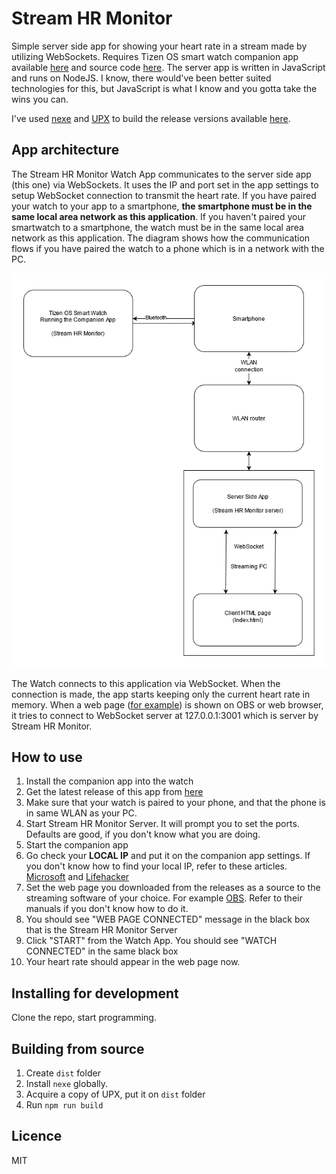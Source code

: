 # Stream HR Monitor

Simple server side app for showing your heart rate in a stream made by utilizing WebSockets. Requires Tizen OS smart watch companion app available [here](linkhere) and source code [here](linkhere). The server app is written in JavaScript and runs on NodeJS. I know, there would've been better suited technologies for this, but JavaScript is what I know and you gotta take the wins you can. 

I've used [nexe](https://github.com/nexe/nexe) and [UPX](https://upx.github.io/) to build the release versions available [here](linkhere).

## App architecture

The Stream HR Monitor Watch App communicates to the server side app (this one) via WebSockets. It uses the IP and port set in the app settings to setup WebSocket connection to transmit the heart rate. If you have paired your watch to your app to a smartphone, **the smartphone must be in the same local area network as this application**.  If you haven't paired your smartwatch to a smartphone, the watch must be in the same local area network as this application. The diagram shows how the communication flows if you have paired the watch to a phone which is in a network with the PC. 


![Diagram](./diagram.png)

The Watch connects to this application via WebSocket. When the connection is made, the app starts keeping only the current heart rate in memory. When a web page ([for example](./views/index.html)) is shown on OBS or web browser, it tries to connect to WebSocket server at 127.0.0.1:3001 which is server by Stream HR Monitor. 

## How to use

1. Install the companion app into the watch
2. Get the latest release of this app from [here](linkhere)
3. Make sure that your watch is paired to your phone, and that the phone is in same WLAN as your PC.
4. Start Stream HR Monitor Server. It will prompt you to set the ports. Defaults are good, if you don't know what you are doing.
5. Start the companion app
6. Go check your **LOCAL IP** and put it on the companion app settings. If you don't know how to find your local IP, refer to these articles. [Microsoft](https://support.microsoft.com/en-us/windows/find-your-ip-address-in-windows-f21a9bbc-c582-55cd-35e0-73431160a1b9) and [Lifehacker](https://lifehacker.com/how-to-find-your-local-and-external-ip-address-5833108)
7. Set the web page you downloaded from the releases as a source to the streaming software of your choice. For example [OBS](https://obsproject.com). Refer to their manuals if you don't know how to do it. 
8. You should see "WEB PAGE CONNECTED" message in the black box that is the Stream HR Monitor Server
9. Click "START" from the Watch App. You should see "WATCH CONNECTED" in the same black box
10. Your heart rate should appear in the web page now. 

## Installing for development 

Clone the repo, start programming. 

## Building from source

1. Create `dist` folder
2. Install `nexe` globally. 
3. Acquire a copy of UPX, put it on `dist` folder 
4. Run `npm run build`

## Licence 

MIT